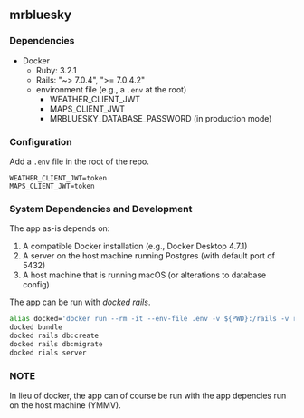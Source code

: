 ## mrbluesky
### Dependencies

* Docker
    * Ruby: 3.2.1
    * Rails: "~> 7.0.4", ">= 7.0.4.2"
    * environment file (e.g., a `.env` at the root)
        * WEATHER_CLIENT_JWT
        * MAPS_CLIENT_JWT
        * MRBLUESKY_DATABASE_PASSWORD (in production mode)

### Configuration

Add a `.env` file in the root of the repo.

```
WEATHER_CLIENT_JWT=token
MAPS_CLIENT_JWT=token
```

### System Dependencies and Development

The app as-is depends on:

1. A compatible Docker installation (e.g., Docker Desktop 4.7.1)
2. A server on the host machine running Postgres (with default port of 5432)
3. A host machine that is running macOS (or alterations to database config)

The app can be run with *docked rails*.

```sh
alias docked='docker run --rm -it --env-file .env -v ${PWD}:/rails -v ruby-bundle-cache:/bundle -p 3000:3000 ghcr.io/rails/cli'
docked bundle
docked rails db:create
docked rails db:migrate
docked rials server
```

### NOTE

In lieu of docker, the app can of course be run with the app depencies run on the host machine (YMMV).

